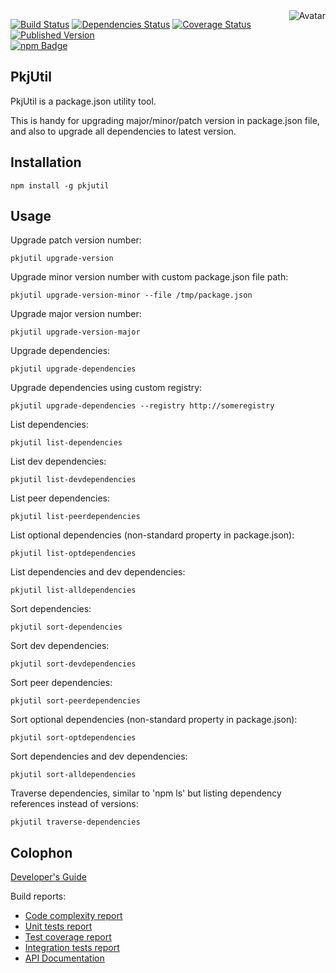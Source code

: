 <img align="right" src="https://raw.github.com/cliffano/pkjutil/master/avatar.jpg" alt="Avatar"/>

[![Build Status](https://img.shields.io/travis/cliffano/pkjutil.svg)](http://travis-ci.org/cliffano/pkjutil)
[![Dependencies Status](https://img.shields.io/david/cliffano/pkjutil.svg)](http://david-dm.org/cliffano/pkjutil)
[![Coverage Status](https://img.shields.io/coveralls/cliffano/pkjutil.svg)](https://coveralls.io/r/cliffano/pkjutil?branch=master)
[![Published Version](https://img.shields.io/npm/v/pkjutil.svg)](http://www.npmjs.com/package/pkjutil)
<br/>
[![npm Badge](https://nodei.co/npm/pkjutil.png)](http://npmjs.org/package/pkjutil)

PkjUtil 
------

PkjUtil is a package.json utility tool.

This is handy for upgrading major/minor/patch version in package.json file, and also to upgrade all dependencies to latest version.

Installation
------------

    npm install -g pkjutil

Usage
-----

Upgrade patch version number:

    pkjutil upgrade-version

Upgrade minor version number with custom package.json file path:

    pkjutil upgrade-version-minor --file /tmp/package.json

Upgrade major version number:

    pkjutil upgrade-version-major

Upgrade dependencies:

    pkjutil upgrade-dependencies

Upgrade dependencies using custom registry:

    pkjutil upgrade-dependencies --registry http://someregistry

List dependencies:

    pkjutil list-dependencies

List dev dependencies:

    pkjutil list-devdependencies

List peer dependencies:

    pkjutil list-peerdependencies

List optional dependencies (non-standard property in package.json):

    pkjutil list-optdependencies

List dependencies and dev dependencies:

    pkjutil list-alldependencies

Sort dependencies:

    pkjutil sort-dependencies

Sort dev dependencies:

    pkjutil sort-devdependencies

Sort peer dependencies:

    pkjutil sort-peerdependencies

Sort optional dependencies (non-standard property in package.json):

    pkjutil sort-optdependencies

Sort dependencies and dev dependencies:

    pkjutil sort-alldependencies

Traverse dependencies, similar to 'npm ls' but listing dependency references instead of versions:

    pkjutil traverse-dependencies

Colophon
--------

[Developer's Guide](http://cliffano.github.io/developers_guide.html#nodejs)

Build reports:

* [Code complexity report](http://cliffano.github.io/pkjutil/bob/complexity/plato/index.html)
* [Unit tests report](http://cliffano.github.io/pkjutil/bob/test/buster.out)
* [Test coverage report](http://cliffano.github.io/pkjutil/bob/coverage/buster-istanbul/lcov-report/lib/index.html)
* [Integration tests report](http://cliffano.github.io/pkjutil/bob/test-integration/cmdt.out)
* [API Documentation](http://cliffano.github.io/pkjutil/bob/doc/dox-foundation/index.html)
